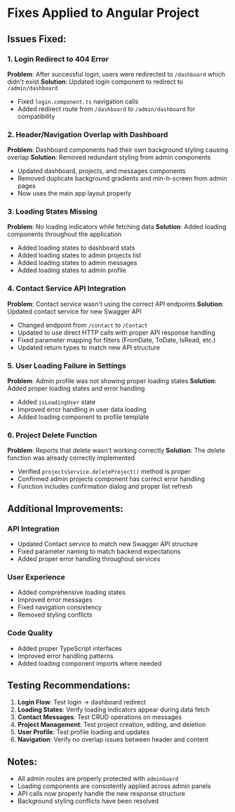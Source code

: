 # Fixes Applied to Angular Project

## Issues Fixed:

### 1. Login Redirect to 404 Error
**Problem**: After successful login, users were redirected to `/dashboard` which didn't exist
**Solution**: Updated login component to redirect to `/admin/dashboard`
- Fixed `login.component.ts` navigation calls
- Added redirect route from `/dashboard` to `/admin/dashboard` for compatibility

### 2. Header/Navigation Overlap with Dashboard
**Problem**: Dashboard components had their own background styling causing overlap
**Solution**: Removed redundant styling from admin components
- Updated dashboard, projects, and messages components
- Removed duplicate background gradients and min-h-screen from admin pages
- Now uses the main app layout properly

### 3. Loading States Missing
**Problem**: No loading indicators while fetching data
**Solution**: Added loading components throughout the application
- Added loading states to dashboard stats
- Added loading states to admin projects list
- Added loading states to admin messages
- Added loading states to admin profile

### 4. Contact Service API Integration
**Problem**: Contact service wasn't using the correct API endpoints
**Solution**: Updated contact service for new Swagger API
- Changed endpoint from `/contact` to `/Contact`
- Updated to use direct HTTP calls with proper API response handling
- Fixed parameter mapping for filters (FromDate, ToDate, IsRead, etc.)
- Updated return types to match new API structure

### 5. User Loading Failure in Settings
**Problem**: Admin profile was not showing proper loading states
**Solution**: Added proper loading states and error handling
- Added `isLoadingUser` state
- Improved error handling in user data loading
- Added loading component to profile template

### 6. Project Delete Function
**Problem**: Reports that delete wasn't working correctly
**Solution**: The delete function was already correctly implemented
- Verified `projectsService.deleteProject()` method is proper
- Confirmed admin projects component has correct error handling
- Function includes confirmation dialog and proper list refresh

## Additional Improvements:

### API Integration
- Updated Contact service to match new Swagger API structure
- Fixed parameter naming to match backend expectations
- Added proper error handling throughout services

### User Experience
- Added comprehensive loading states
- Improved error messages
- Fixed navigation consistency
- Removed styling conflicts

### Code Quality
- Added proper TypeScript interfaces
- Improved error handling patterns
- Added loading component imports where needed

## Testing Recommendations:

1. **Login Flow**: Test login → dashboard redirect
2. **Loading States**: Verify loading indicators appear during data fetch
3. **Contact Messages**: Test CRUD operations on messages
4. **Project Management**: Test project creation, editing, and deletion
5. **User Profile**: Test profile loading and updates
6. **Navigation**: Verify no overlap issues between header and content

## Notes:

- All admin routes are properly protected with `adminGuard`
- Loading components are consistently applied across admin panels
- API calls now properly handle the new response structure
- Background styling conflicts have been resolved
